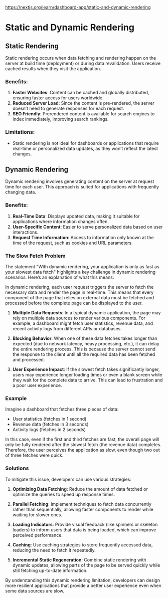 https://nextjs.org/learn/dashboard-app/static-and-dynamic-rendering

# Static and Dynamic Rendering

## Static Rendering
Static rendering occurs when data fetching and rendering happen on the server at build time (deployment) or during data revalidation. Users receive cached results when they visit the application.

### Benefits:
1. **Faster Websites**: Content can be cached and globally distributed, ensuring faster access for users worldwide.
2. **Reduced Server Load**: Since the content is pre-rendered, the server doesn’t need to generate responses for each request.
3. **SEO Friendly**: Prerendered content is available for search engines to index immediately, improving search rankings.

### Limitations:
- Static rendering is not ideal for dashboards or applications that require real-time or personalized data updates, as they won’t reflect the latest changes.

## Dynamic Rendering 
Dynamic rendering involves generating content on the server at request time for each user. This approach is suited for applications with frequently changing data.

### Benefits:
1. **Real-Time Data**: Displays updated data, making it suitable for applications where information changes often.
2. **User-Specific Content**: Easier to serve personalized data based on user interactions.
3. **Request Time Information**: Access to information only known at the time of the request, such as cookies and URL parameters.

### The Slow Fetch Problem
The statement "With dynamic rendering, your application is only as fast as your slowest data fetch" highlights a key challenge in dynamic rendering scenarios. Here’s an explanation of what this means:

In dynamic rendering, each user request triggers the server to fetch the necessary data and render the page in real-time. This means that every component of the page that relies on external data must be fetched and processed before the complete page can be displayed to the user.

1. **Multiple Data Requests**: In a typical dynamic application, the page may rely on multiple data sources to render various components. For example, a dashboard might fetch user statistics, revenue data, and recent activity logs from different APIs or databases.

2. **Blocking Behavior**: When one of these data fetches takes longer than expected (due to network latency, heavy processing, etc.), it can delay the entire rendering process. This is because the server cannot send the response to the client until all the required data has been fetched and processed.

3. **User Experience Impact**: If the slowest fetch takes significantly longer, users may experience longer loading times or even a blank screen while they wait for the complete data to arrive. This can lead to frustration and a poor user experience.

### Example

Imagine a dashboard that fetches three pieces of data:
- User statistics (fetches in 1 second)
- Revenue data (fetches in 3 seconds)
- Activity logs (fetches in 2 seconds)

In this case, even if the first and third fetches are fast, the overall page will only be fully rendered after the slowest fetch (the revenue data) completes. Therefore, the user perceives the application as slow, even though two out of three fetches were quick.

### Solutions

To mitigate this issue, developers can use various strategies:

1. **Optimizing Data Fetching**: Reduce the amount of data fetched or optimize the queries to speed up response times.

2. **Parallel Fetching**: Implement techniques to fetch data concurrently rather than sequentially, allowing faster components to render while waiting for slower ones.

3. **Loading Indicators**: Provide visual feedback (like spinners or skeleton loaders) to inform users that data is being loaded, which can improve perceived performance.

4. **Caching**: Use caching strategies to store frequently accessed data, reducing the need to fetch it repeatedly.

5. **Incremental Static Regeneration**: Combine static rendering with dynamic updates, allowing parts of the page to be served quickly while still fetching up-to-date information.

By understanding this dynamic rendering limitation, developers can design more resilient applications that provide a better user experience even when some data sources are slow.